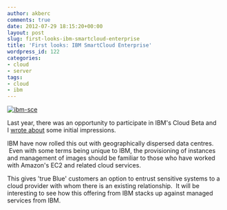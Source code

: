 ```yaml
---
author: akberc
comments: true
date: 2012-07-29 18:15:20+00:00
layout: post
slug: first-looks-ibm-smartcloud-enterprise
title: 'First looks: IBM SmartCloud Enterprise'
wordpress_id: 122
categories:
- cloud
- server
tags:
- cloud
- ibm
---
```

[![ibm-sce]({{site.url}}/assets/2012/ibm-sce.png)]({{site.url}}/assets/2012/ibm-sce.png)

Last year, there was an opportunity to participate in IBM's Cloud Beta and I [wrote about]({{site.url}}/ibms-test-and-dev-cloud/) some initial impressions.

IBM have now rolled this out with geographically dispersed data centres.  Even with some terms being unique to IBM, the provisioning of instances and management of images should be familiar to those who have worked with Amazon's EC2 and related cloud services.

This gives 'true Blue' customers an option to entrust sensitive systems to a cloud provider with whom there is an existing relationship.  It will be interesting to see how this offering from IBM stacks up against managed services from IBM.




